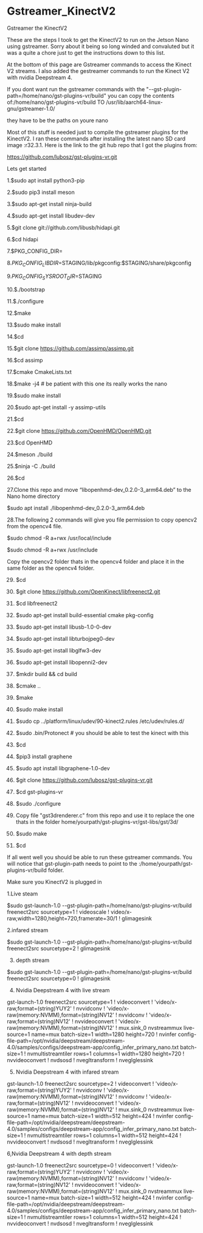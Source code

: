 # Gstreamer_KinectV2
 Gstreamer the KinectV2
 
 These are the steps I took to get the KinectV2 to run on the Jetson Nano using gstreamer.
Sorry about it being so long winded and convaluted but it was a quite a chore just to get the instructions down to this list.

At the bottom of this page are Gstreamer commands to access the Kinect V2 streams.
I also added the gestreamer commands to run the Kinect V2 with nvidia Deepstream 4.

If you dont want run the gstreamer commands with the "--gst-plugin-path=/home/nano/gst-plugins-vr/build" you can copy the contents of:/home/nano/gst-plugins-vr/build TO
/usr/lib/aarch64-linux-gnu/gstreamer-1.0/

they have to be the paths on youre nano


Most of this stuff is needed just to compile the gstreamer plugins for the KinectV2.
I ran these commands after installing the latest nano SD card image :r32.3.1.
Here is the link to the git hub repo that I got the plugins from:

 https://github.com/lubosz/gst-plugins-vr.git



Lets get started

1.$sudo apt install python3-pip

2.$sudo pip3 install meson

3.$sudo apt-get install ninja-build

4.$sudo apt-get install libudev-dev

5.$git clone git://github.com/libusb/hidapi.git

6.$cd hidapi

7.$PKG_CONFIG_DIR=
  
8.$PKG_CONFIG_LIBDIR=$STAGING/lib/pkgconfig:$STAGING/share/pkgconfig

9.$PKG_CONFIG_SYSROOT_DIR=$STAGING 

10.$./bootstrap

11.$./configure

12.$make

13.$sudo make install

14.$cd

15.$git clone https://github.com/assimp/assimp.git

16.$cd assimp

17.$cmake CmakeLists.txt

18.$make -j4  # be patient with this one its  really works the nano

19.$sudo make install

20.$sudo apt-get install -y assimp-utils

21.$cd

22.$git clone https://github.com/OpenHMD/OpenHMD.git

23.$cd OpenHMD

24.$meson ./build

25.$ninja -C ./build

26.$cd

27.Clone this repo and move “libopenhmd-dev_0.2.0-3_arm64.deb”
to the Nano home directory

$sudo apt install ./libopenhmd-dev_0.2.0-3_arm64.deb 


28.The following 2 commands will give you file permission to copy opencv2 from the opencv4 file.

   $sudo chmod -R a+rwx /usr/local/include

   $sudo chmod -R a+rwx /usr/include

  Copy the opencv2 folder thats in the opencv4 folder
  and place it in the same folder as the opencv4 folder. 

29. $cd

30. $git clone https://github.com/OpenKinect/libfreenect2.git

31. $cd libfreenect2

32. $sudo apt-get install build-essential cmake pkg-config

33. $sudo apt-get install libusb-1.0-0-dev

34. $sudo apt-get install libturbojpeg0-dev

35. $sudo apt-get install libglfw3-dev

36. $sudo apt-get install libopenni2-dev

37. $mkdir build && cd build 

38. $cmake .. 

39. $make

40. $sudo make install

41. $sudo cp ../platform/linux/udev/90-kinect2.rules /etc/udev/rules.d/

42. $sudo .bin/Protonect # you should be able to test the kinect with this

43. $cd


44. $pip3 install graphene

45. $sudo apt install libgraphene-1.0-dev


46.  $git clone https://github.com/lubosz/gst-plugins-vr.git


47. $cd gst-plugins-vr

48. $sudo ./configure

49. Copy file "gst3drenderer.c" from this repo and use it to replace the one thats in the folder home/yourpath/gst-plugins-vr/gst-libs/gst/3d/

50. $sudo make

51. $cd


If all went well you should be able to run these gstreamer commands.
You will notice that gst-plugin-path needs to point to the :/home/yourpath/gst-plugins-vr/build folder.

Make sure you KinectV2 is plugged in

1.Live steam

$sudo  gst-launch-1.0 --gst-plugin-path=/home/nano/gst-plugins-vr/build freenect2src sourcetype=1 ! videoscale ! video/x-raw,width=1280,height=720,framerate=30/1 ! glimagesink

2.infared stream

$sudo gst-launch-1.0 --gst-plugin-path=/home/nano/gst-plugins-vr/build freenect2src sourcetype=2 ! glimagesink

3. depth stream

$sudo gst-launch-1.0 --gst-plugin-path=/home/nano/gst-plugins-vr/build freenect2src sourcetype=0 ! glimagesink

4. Nvidia Deepstream 4 with live stream

 gst-launch-1.0 freenect2src sourcetype=1 ! videoconvert ! 'video/x-raw,format=(string)YUY2' !  nvvidconv ! 'video/x-raw(memory:NVMM),format=(string)NV12' ! nvvidconv ! 'video/x-raw,format=(string)NV12' ! nvvideoconvert ! 'video/x-raw(memory:NVMM),format=(string)NV12' ! mux.sink_0 nvstreammux live-source=1 name=mux batch-size=1 width=1280 height=720 ! nvinfer config-file-path=/opt/nvidia/deepstream/deepstream-4.0/samples/configs/deepstream-app/config_infer_primary_nano.txt  batch-size=1 ! nvmultistreamtiler rows=1 columns=1 width=1280 height=720 ! nvvideoconvert ! nvdsosd ! nvegltransform ! nveglglessink
 
 5. Nvidia Deepstream 4 with infared stream
 
 gst-launch-1.0 freenect2src sourcetype=2 ! videoconvert ! 'video/x-raw,format=(string)YUY2' !  nvvidconv ! 'video/x-raw(memory:NVMM),format=(string)NV12' ! nvvidconv ! 'video/x-raw,format=(string)NV12' ! nvvideoconvert ! 'video/x-raw(memory:NVMM),format=(string)NV12' ! mux.sink_0 nvstreammux live-source=1 name=mux batch-size=1 width=512 height=424 ! nvinfer config-file-path=/opt/nvidia/deepstream/deepstream-4.0/samples/configs/deepstream-app/config_infer_primary_nano.txt  batch-size=1 ! nvmultistreamtiler rows=1 columns=1 width=512 height=424 ! nvvideoconvert ! nvdsosd ! nvegltransform ! nveglglessink
 
 6,Nvidia Deepstream 4 with depth stream
 
 gst-launch-1.0 freenect2src sourcetype=0 ! videoconvert ! 'video/x-raw,format=(string)YUY2' !  nvvidconv ! 'video/x-raw(memory:NVMM),format=(string)NV12' ! nvvidconv ! 'video/x-raw,format=(string)NV12' ! nvvideoconvert ! 'video/x-raw(memory:NVMM),format=(string)NV12' ! mux.sink_0 nvstreammux live-source=1 name=mux batch-size=1 width=512 height=424 ! nvinfer config-file-path=/opt/nvidia/deepstream/deepstream-4.0/samples/configs/deepstream-app/config_infer_primary_nano.txt  batch-size=1 ! nvmultistreamtiler rows=1 columns=1 width=512 height=424 ! nvvideoconvert ! nvdsosd ! nvegltransform ! nveglglessink
 
 


